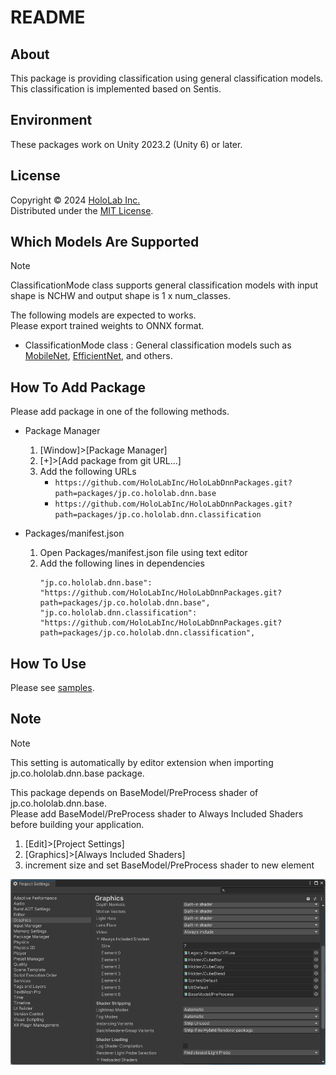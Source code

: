 # README

## About

This package is providing classification using general classification models.  
This classification is implemented based on Sentis.  

## Environment

These packages work on Unity 2023.2 (Unity 6) or later.  

## License

Copyright &copy; 2024 [HoloLab Inc.](https://hololab.co.jp/)  
Distributed under the [MIT License](LICENSE).  

## Which Models Are Supported

> [!NOTE]  
> ClassificationMode class supports general classification models with input shape is NCHW and output shape is 1 x num_classes.  

The following models are expected to works.  
Please export trained weights to ONNX format.  

* ClassificationMode class : General classification models such as [MobileNet](https://pytorch.org/vision/main/models/mobilenetv3.html), [EfficientNet](https://pytorch.org/vision/main/models/efficientnet.html), and others.

## How To Add Package

Please add package in one of the following methods.  

* Package Manager

    1. [Window]>[Package Manager]
    2. [+]>[Add package from git URL...]
    3. Add the following URLs
        * ```https://github.com/HoloLabInc/HoloLabDnnPackages.git?path=packages/jp.co.hololab.dnn.base```
        * ```https://github.com/HoloLabInc/HoloLabDnnPackages.git?path=packages/jp.co.hololab.dnn.classification```

* Packages/manifest.json

    1. Open Packages/manifest.json file using text editor
    2. Add the following lines in dependencies
        ```
        "jp.co.hololab.dnn.base": "https://github.com/HoloLabInc/HoloLabDnnPackages.git?path=packages/jp.co.hololab.dnn.base",
        "jp.co.hololab.dnn.classification": "https://github.com/HoloLabInc/HoloLabDnnPackages.git?path=packages/jp.co.hololab.dnn.classification",
        ```

## How To Use

Please see [samples](../Samples~).  

## Note

> [!NOTE]  
> This setting is automatically by editor extension when importing jp.co.hololab.dnn.base package.  

This package depends on BaseModel/PreProcess shader of jp.co.hololab.dnn.base.  
Please add BaseModel/PreProcess shader to Always Included Shaders before building your application.  

1. [Edit]>[Project Settings]
2. [Graphics]>[Always Included Shaders]
3. increment size and set BaseModel/PreProcess shader to new element

![Always Included Shaders](image.png)
